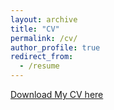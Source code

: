 ```yaml
---
layout: archive
title: "CV"
permalink: /cv/
author_profile: true
redirect_from:
  - /resume
---  
```


[Download My CV here](../assets/CV.pdf)
